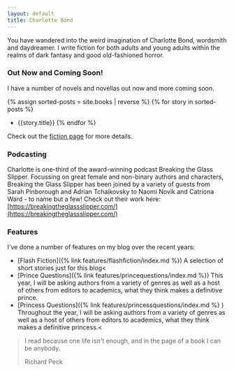```yaml
---
layout: default
title: Charlotte Bond
---
```


You have wandered into the weird imagination of Charlotte Bond, wordsmith and daydreamer. I write fiction for both adults and young adults within the realms of dark fantasy and good old-fashioned horror.

### Out Now and Coming Soon!

I have a number of novels and novellas out now and more coming soon.
  
{% assign sorted-posts = site.books | reverse %}
{% for story in sorted-posts %}
   * {{story.title}} {% endfor %}

Check out the <a href="{% link fiction.md %}">fiction page</a> for more details.</p>

### Podcasting

Charlotte is one-third of the award-winning podcast Breaking the Glass Slipper. Focussing on great female and non-binary authors and characters, Breaking the Glass Slipper has been joined by a variety of guests from Sarah Pinborough and Adrian Tchaikovsky to Naomi Novik and Catriona Ward - to name but a few! Check out their work here: [https://breakingtheglassslipper.com/](https://breakingtheglassslipper.com/)

### Features

I've done a number of features on my blog over the recent years:

  * [Flash Fiction]({% link features/flashfiction/index.md %}) A selection of short stories just for this blog<
  * [Prince Questions]({% link features/princequestions/index.md %})  This year, I will be asking authors from a variety of genres as well as a host of others from editors to academics, what they think makes a definitive prince.
  * [Princess Questions]({% link features/princessquestions/index.md %} ) Throughout the year, I will be asking authors from a variety of genres as well as a host of others from editors to academics, what they think makes a definitive princess.<

<blockquote class="text-end blockquote mb-0">
  <p>I read because one life isn't enough, and in the page of a book I can be anybody.</p>
  <footer class="blockquote-footer">Richard Peck</footer>
</blockquote>

